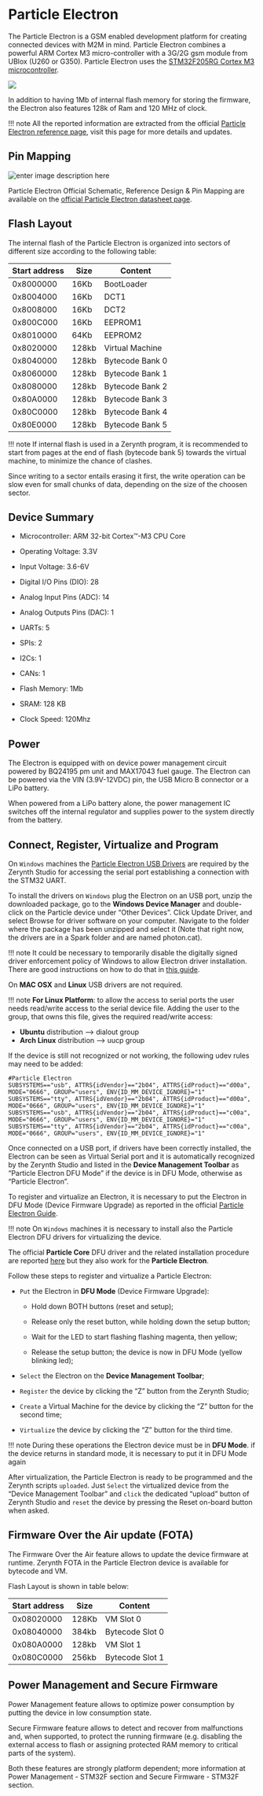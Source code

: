 # Particle Electron

The Particle Electron is a GSM enabled development platform for creating connected devices with M2M in mind.
Particle Electron combines a powerful ARM Cortex M3 micro-controller with a 3G/2G gsm module from UBlox (U260 or G350).
Particle Electron uses the [STM32F205RG Cortex M3 microcontroller](http://www.st.com/content/ccc/resource/technical/document/datasheet/bc/21/42/43/b0/f3/4d/d3/CD00237391.pdf/files/CD00237391.pdf/jcr:content/translations/en.CD00237391.pdf).

![](https://github.com/zerynth/docs/blob/test/docs/reference/boards/particle_electron/docs/img/ParticleElectron.jpg?raw=true)

In addition to having 1Mb of internal flash memory for storing the firmware, the Electron also features 128k of Ram and 120 MHz of clock.

!!! note
	All the reported information are extracted from the official [Particle Electron reference page](http://docs.particle.io/electron/), visit this page for more details and updates.

## Pin Mapping

![enter image description here](https://github.com/zerynth/docs/blob/test/docs/reference/boards/particle_electron/docs/img/ParticleElectronPin.png?raw=true)

Particle Electron Official Schematic, Reference Design & Pin Mapping are available on the [official Particle Electron datasheet page](https://docs.particle.io/datasheets/electron-datasheet/).

## Flash Layout

The internal flash of the Particle Electron is organized into sectors of different size according to the following table:

| Start address | Size  | Content         |
|---------------|-------|-----------------|
| 0x8000000     | 16Kb  | BootLoader      |
| 0x8004000     | 16Kb  | DCT1            |
| 0x8008000     | 16Kb  | DCT2            |
| 0x800C000     | 16Kb  | EEPROM1         |
| 0x8010000     | 64Kb  | EEPROM2         |
| 0x8020000     | 128kb | Virtual Machine |
| 0x8040000     | 128kb | Bytecode Bank 0 |
| 0x8060000     | 128kb | Bytecode Bank 1 |
| 0x8080000     | 128kb | Bytecode Bank 2 |
| 0x80A0000     | 128kb | Bytecode Bank 3 |
| 0x80C0000     | 128kb | Bytecode Bank 4 |
| 0x80E0000     | 128kb | Bytecode Bank 5 |

!!! note
	If internal flash is used in a Zerynth program, it is recommended to start from pages at the end of flash (bytecode bank 5) towards the virtual machine, to minimize the chance of clashes.

Since writing to a sector entails erasing it first, the write operation can be slow even for small chunks of data, depending on the size of the choosen sector.

## Device Summary


* Microcontroller: ARM 32-bit Cortex™-M3 CPU Core


* Operating Voltage: 3.3V


* Input Voltage: 3.6-6V


* Digital I/O Pins (DIO): 28


* Analog Input Pins (ADC): 14


* Analog Outputs Pins (DAC): 1


* UARTs: 5


* SPIs: 2


* I2Cs: 1


* CANs: 1


* Flash Memory: 1Mb


* SRAM: 128 KB


* Clock Speed: 120Mhz

## Power

The Electron is equipped with on device power management circuit powered by BQ24195 pm unit and MAX17043 fuel gauge. The Electron can be powered via the VIN (3.9V-12VDC) pin, the USB Micro B connector or a LiPo battery.

When powered from a LiPo battery alone, the power management IC switches off the internal regulator and supplies power to the system directly from the battery.

## Connect, Register, Virtualize and Program

On ```Windows``` machines the [Particle Electron USB Drivers](https://docs.particle.io/guide/getting-started/connect/electron/#installing-the-particle-driver) are required by the Zerynth Studio for accessing the serial port establishing a connection with the STM32 UART.

To install the drivers on ```Windows``` plug the Electron on an USB port, unzip the downloaded package, go to the **Windows Device Manager** and double-click on the Particle device under “Other Devices”. Click Update Driver, and select Browse for driver software on your computer. Navigate to the folder where the package has been unzipped and select it (Note that right now, the drivers are in a Spark folder and are named photon.cat).

!!! note
	It could be necessary to temporarily disable the digitally signed driver enforcement policy of Windows to allow Electron driver installation. There are good instructions on how to do that in [this guide](http://www.howtogeek.com/167723/how-to-disable-driver-signature-verification-on-64-bit-windows-8.1-so-that-you-can-install-unsigned-drivers/).

On **MAC OSX** and **Linux** USB drivers are not required.

!!! note
	**For Linux Platform**: to allow the access to serial ports the user needs read/write access to the serial device file. Adding the user to the group, that owns this file, gives the required read/write access:
* **Ubuntu** distribution –> dialout group
* **Arch Linux** distribution –> uucp group

If the device is still not recognized or not working, the following udev rules may need to be added:

```
#Particle Electron
SUBSYSTEMS=="usb", ATTRS{idVendor}=="2b04", ATTRS{idProduct}=="d00a", MODE="0666", GROUP="users", ENV{ID_MM_DEVICE_IGNORE}="1"
SUBSYSTEMS=="tty", ATTRS{idVendor}=="2b04", ATTRS{idProduct}=="d00a", MODE="0666", GROUP="users", ENV{ID_MM_DEVICE_IGNORE}="1"
SUBSYSTEMS=="usb", ATTRS{idVendor}=="2b04", ATTRS{idProduct}=="c00a", MODE="0666", GROUP="users", ENV{ID_MM_DEVICE_IGNORE}="1"
SUBSYSTEMS=="tty", ATTRS{idVendor}=="2b04", ATTRS{idProduct}=="c00a", MODE="0666", GROUP="users", ENV{ID_MM_DEVICE_IGNORE}="1"
```

Once connected on a USB port, if drivers have been correctly installed, the Electron can be seen as Virtual Serial port and it is automatically recognized by the Zerynth Studio and listed in the **Device Management Toolbar** as “Particle Electron DFU Mode” if the device is in DFU Mode, otherwise as “Particle Electron”.

To register and virtualize an Electron, it is necessary to put the Electron in DFU Mode (Device Firmware Upgrade) as reported in the official [Particle Electron Guide](http://docs.particle.io/electron).

!!! note
	On ```Windows``` machines it is necessary to install also the Particle Electron DFU drivers for virtualizing the device.

The official **Particle Core** DFU driver and the related installation procedure are reported [here](https://community.particle.io/t/tutorial-installing-dfu-driver-on-windows-24-feb-2015/3518) but they also work for the **Particle Electron**.

Follow these steps to register and virtualize a Particle Electron:


* ```Put``` the Electron in **DFU Mode** (Device Firmware Upgrade):


    * Hold down BOTH buttons (reset and setup);


    * Release only the reset button, while holding down the setup button;


    * Wait for the LED to start flashing flashing magenta, then yellow;


    * Release the setup button; the device is now in DFU Mode (yellow blinking led);


* ```Select``` the Electron on the **Device Management Toolbar**;


* ```Register``` the device by clicking the “Z” button from the Zerynth Studio;


* ```Create``` a Virtual Machine for the device by clicking the “Z” button for the second time;


* ```Virtualize``` the device by clicking the “Z” button for the third time.

!!! note
	During these operations the Electron device must be in **DFU Mode**. if the device returns in standard mode, it is necessary to put it in DFU Mode again

After virtualization, the Particle Electron is ready to be programmed and the  Zerynth scripts ```uploaded```. Just ```Select``` the virtualized device from the “Device Management Toolbar” and ```click``` the dedicated “upload” button of Zerynth Studio and ```reset``` the device by pressing the Reset on-board button when asked.

## Firmware Over the Air update (FOTA)

The Firmware Over the Air feature allows to update the device firmware at runtime. Zerynth FOTA in the Particle Electron device is available for bytecode and VM.

Flash Layout is shown in table below:

| Start address | Size  | Content         |
|---------------|-------|-----------------|
| 0x08020000    | 128Kb | VM Slot 0       |
| 0x08040000    | 384kb | Bytecode Slot 0 |
| 0x080A0000    | 128kb | VM Slot 1       |
| 0x080C0000    | 256kb | Bytecode Slot 1 |

## Power Management and Secure Firmware

Power Management feature allows to optimize power consumption by putting the device in low consumption state.

Secure Firmware feature allows to detect and recover from malfunctions and, when supported, to protect the running firmware (e.g. disabling the external access to flash or assigning protected RAM memory to critical parts of the system).

Both these features are strongly platform dependent; more information at Power Management - STM32F section and Secure Firmware - STM32F section.
<!--stackedit_data:
eyJoaXN0b3J5IjpbLTE0OTUyMjUwODgsMTA3NzAxMTA5MiwtMT
czODkyNDY3NiwxMTMxMzAzOTAwLC0zNTQ0NjM2NDBdfQ==
-->